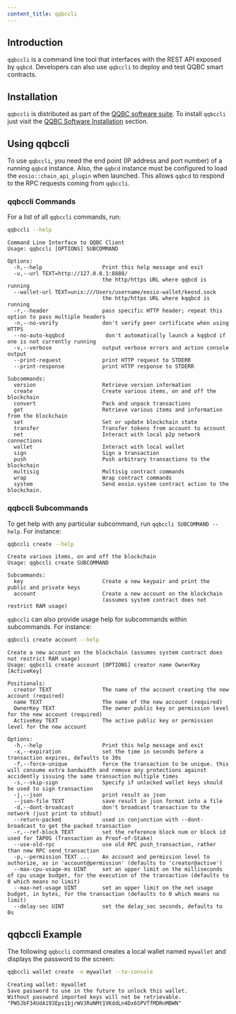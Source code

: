 ```yaml
---
content_title: qqbccli
---
```


## Introduction

`qqbccli` is a command line tool that interfaces with the REST API exposed by `qqbcd`. Developers can also use `qqbccli` to deploy and test QQBC smart contracts.

## Installation

`qqbccli` is distributed as part of the [QQBC software suite](https://github.com/qqbc/qqbc/blob/master/README.md). To install `qqbccli` just visit the [QQBC Software Installation](../00_install/index.md) section.

## Using qqbccli

To use `qqbccli`, you need the end point (IP address and port number) of a running `qqbcd` instance. Also, the `qqbcd` instance must be configured to load the `eosio::chain_api_plugin` when launched. This allows `qqbcd` to respond to the RPC requests coming from `qqbccli`.

### qqbccli Commands

For a list of all `qqbccli` commands, run:

```sh
qqbccli --help
```

```console
Command Line Interface to QQBC Client
Usage: qqbccli [OPTIONS] SUBCOMMAND

Options:
  -h,--help                   Print this help message and exit
  -u,--url TEXT=http://127.0.0.1:8888/
                              the http/https URL where qqbcd is running
  --wallet-url TEXT=unix:///Users/username/eosio-wallet/keosd.sock
                              the http/https URL where kqqbcd is running
  -r,--header                 pass specific HTTP header; repeat this option to pass multiple headers
  -n,--no-verify              don't verify peer certificate when using HTTPS
  --no-auto-kqqbcd             don't automatically launch a kqqbcd if one is not currently running
  -v,--verbose                output verbose errors and action console output
  --print-request             print HTTP request to STDERR
  --print-response            print HTTP response to STDERR

Subcommands:
  version                     Retrieve version information
  create                      Create various items, on and off the blockchain
  convert                     Pack and unpack transactions
  get                         Retrieve various items and information from the blockchain
  set                         Set or update blockchain state
  transfer                    Transfer tokens from account to account
  net                         Interact with local p2p network connections
  wallet                      Interact with local wallet
  sign                        Sign a transaction
  push                        Push arbitrary transactions to the blockchain
  multisig                    Multisig contract commands
  wrap                        Wrap contract commands
  system                      Send eosio.system contract action to the blockchain.
```

### qqbccli Subcommands

To get help with any particular subcommand, run `qqbccli SUBCOMMAND --help`. For instance:

```sh
qqbccli create --help
```

```console
Create various items, on and off the blockchain
Usage: qqbccli create SUBCOMMAND

Subcommands:
  key                         Create a new keypair and print the public and private keys
  account                     Create a new account on the blockchain
                              (assumes system contract does not restrict RAM usage)
```

`qqbccli` can also provide usage help for subcommands within subcommands. For instance:

```sh
qqbccli create account --help
```

```console
Create a new account on the blockchain (assumes system contract does not restrict RAM usage)
Usage: qqbccli create account [OPTIONS] creator name OwnerKey [ActiveKey]

Positionals:
  creator TEXT                The name of the account creating the new account (required)
  name TEXT                   The name of the new account (required)
  OwnerKey TEXT               The owner public key or permission level for the new account (required)
  ActiveKey TEXT              The active public key or permission level for the new account

Options:
  -h,--help                   Print this help message and exit
  -x,--expiration             set the time in seconds before a transaction expires, defaults to 30s
  -f,--force-unique           force the transaction to be unique. this will consume extra bandwidth and remove any protections against accidently issuing the same transaction multiple times
  -s,--skip-sign              Specify if unlocked wallet keys should be used to sign transaction
  -j,--json                   print result as json
  --json-file TEXT            save result in json format into a file
  -d,--dont-broadcast         don't broadcast transaction to the network (just print to stdout)
  --return-packed             used in conjunction with --dont-broadcast to get the packed transaction
  -r,--ref-block TEXT         set the reference block num or block id used for TAPOS (Transaction as Proof-of-Stake)
  --use-old-rpc               use old RPC push_transaction, rather than new RPC send_transaction
  -p,--permission TEXT ...    An account and permission level to authorize, as in 'account@permission' (defaults to 'creator@active')
  --max-cpu-usage-ms UINT     set an upper limit on the milliseconds of cpu usage budget, for the execution of the transaction (defaults to 0 which means no limit)
  --max-net-usage UINT        set an upper limit on the net usage budget, in bytes, for the transaction (defaults to 0 which means no limit)
  --delay-sec UINT            set the delay_sec seconds, defaults to 0s
```

## qqbccli Example

The following `qqbccli` command creates a local wallet named `mywallet` and displays the password to the screen:

```sh
qqbccli wallet create -n mywallet --to-console
```

```console
Creating wallet: mywallet
Save password to use in the future to unlock this wallet.
Without password imported keys will not be retrievable.
"PW5JbF34UdA193Eps1bjrWVJRaNMt1VKddLn4Dx6SPVTfMDRnMBWN"
```
